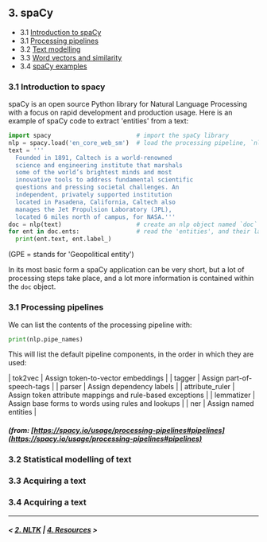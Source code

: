 ## 3. spaCy

- 3.1 [Introduction to spaCy](#spacy)
- 3.1 [Processing pipelines](#pipe)
- 3.2 [Text modelling](#model)
- 3.3 [Word vectors and similarity](#vec)
- 3.4 [spaCy examples](#ex)

### <a name='spacy'/>3.1 Introduction to spacy

spaCy is an open source Python library for Natural Language Processing with a focus on rapid development 
and production usage. Here is an example of spaCy code to extract 'entities' from a text:

```python
import spacy                        # import the spaCy library
nlp = spacy.load('en_core_web_sm')  # load the processing pipeline, `nlp`, based on the 'en_core_web_sm' model
text = '''
  Founded in 1891, Caltech is a world-renowned
  science and engineering institute that marshals
  some of the world’s brightest minds and most
  innovative tools to address fundamental scientific
  questions and pressing societal challenges. An
  independent, privately supported institution
  located in Pasadena, California, Caltech also
  manages the Jet Propulsion Laboratory (JPL),
  located 6 miles north of campus, for NASA.'''
doc = nlp(text)                     # create an nlp object named `doc` from the text using the model
for ent in doc.ents:                # read the 'entities', and their labels, from `doc`
  print(ent.text, ent.label_)
```
(GPE = stands for 'Geopolitical entity')

In its most basic form a spaCy application can be very short, but a lot of processing steps take place,
and a lot more information is contained within the `doc` object.

### <a name='pipe'/>3.1 Processing pipelines

We can list the contents of the processing pipeline with:

```python
print(nlp.pipe_names)
```

This will list the default pipeline components, in the order in which they are used:

| tok2vec | Assign token-to-vector embeddings |
| tagger | Assign part-of-speech-tags |
| parser | Assign dependency labels |
| attribute_ruler | Assign token attribute mappings and rule-based exceptions |
| lemmatizer | Assign base forms to words using rules and lookups |
| ner | Assign named entities |

##### (from: [https://spacy.io/usage/processing-pipelines#pipelines](https://spacy.io/usage/processing-pipelines#pipelines)

### <a name='model'/>3.2 Statistical modelling of text

### <a name='vec'/>3.3 Acquiring a text

### <a name='ex'/>3.4 Acquiring a text


---

##### \< [2. NLTK](nltk.md) \| [4. Resources](resources.md) \>

